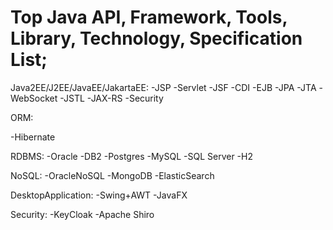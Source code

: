 # Top Java API, Framework, Tools, Library, Technology, Specification List;



Java2EE/J2EE/JavaEE/JakartaEE:
-JSP
-Servlet
-JSF
-CDI
-EJB
-JPA
-JTA
-WebSocket
-JSTL
-JAX-RS
-Security

ORM:

-Hibernate

RDBMS:
-Oracle
-DB2
-Postgres
-MySQL
-SQL Server
-H2

NoSQL:
-OracleNoSQL
-MongoDB
-ElasticSearch

DesktopApplication:
-Swing+AWT
-JavaFX

Security:
-KeyCloak
-Apache Shiro



